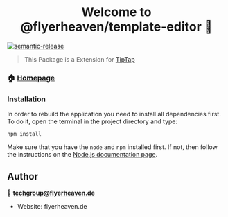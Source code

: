 <h1 align="center">Welcome to @flyerheaven/template-editor 👋</h1>

[![semantic-release](https://img.shields.io/badge/semantic-release-e10079.svg?logo=semantic-release)](https://github.com/semantic-release/semantic-release)



> This Package is a Extension for [TipTap](https://github.com/ueberdosis/tiptap)

### 🏠 [Homepage](flyerheaven.de)

### Installation

In order to rebuild the application you need to install all dependencies first. To do it, open the terminal in the project directory and type:

```
npm install
```

Make sure that you have the `node` and `npm` installed first. If not, then follow the instructions on the [Node.js documentation page](https://nodejs.org/en/).

## Author

👤 **techgroup@flyerheaven.de**

* Website: flyerheaven.de
